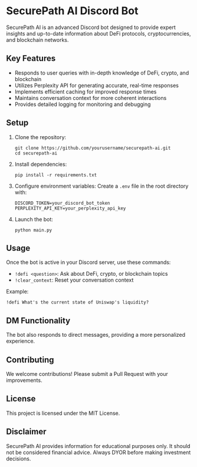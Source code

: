 # SecurePath AI Discord Bot

SecurePath AI is an advanced Discord bot designed to provide expert insights and up-to-date information about DeFi protocols, cryptocurrencies, and blockchain networks.

## Key Features

- Responds to user queries with in-depth knowledge of DeFi, crypto, and blockchain
- Utilizes Perplexity API for generating accurate, real-time responses
- Implements efficient caching for improved response times
- Maintains conversation context for more coherent interactions
- Provides detailed logging for monitoring and debugging

## Setup

1. Clone the repository:
   ```
   git clone https://github.com/yourusername/securepath-ai.git
   cd securepath-ai
   ```

2. Install dependencies:
   ```
   pip install -r requirements.txt
   ```

3. Configure environment variables:
   Create a `.env` file in the root directory with:
   ```
   DISCORD_TOKEN=your_discord_bot_token
   PERPLEXITY_API_KEY=your_perplexity_api_key
   ```

4. Launch the bot:
   ```
   python main.py
   ```

## Usage

Once the bot is active in your Discord server, use these commands:

- `!defi <question>`: Ask about DeFi, crypto, or blockchain topics
- `!clear_context`: Reset your conversation context

Example:
```
!defi What's the current state of Uniswap's liquidity?
```

## DM Functionality

The bot also responds to direct messages, providing a more personalized experience.

## Contributing

We welcome contributions! Please submit a Pull Request with your improvements.

## License

This project is licensed under the MIT License.

## Disclaimer

SecurePath AI provides information for educational purposes only. It should not be considered financial advice. Always DYOR before making investment decisions.